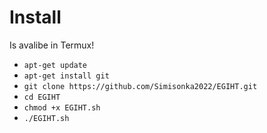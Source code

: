 # Install
Is avalibe in Termux!
* `apt-get update`
* `apt-get install git`
* `git clone https://github.com/Simisonka2022/EGIHT.git` 
* `cd EGIHT`
* `chmod +x EGIHT.sh`
* `./EGIHT.sh`
